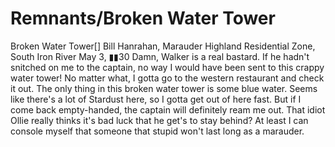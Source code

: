 # Remnants/Broken Water Tower

Broken Water Tower[]
Bill Hanrahan, Marauder
Highland Residential Zone, South Iron River
May 3, ▮▮30
Damn, Walker is a real bastard. If he hadn't snitched on me to the captain, no way I would have been sent to this crappy water tower! No matter what, I gotta go to the western restaurant and check it out. The only thing in this broken water tower is some blue water. Seems like there's a lot of Stardust here, so I gotta get out of here fast.
But if I come back empty-handed, the captain will definitely ream me out. That idiot Ollie really thinks it's bad luck that he get's to stay behind? At least I can console myself that someone that stupid won't last long as a marauder.
